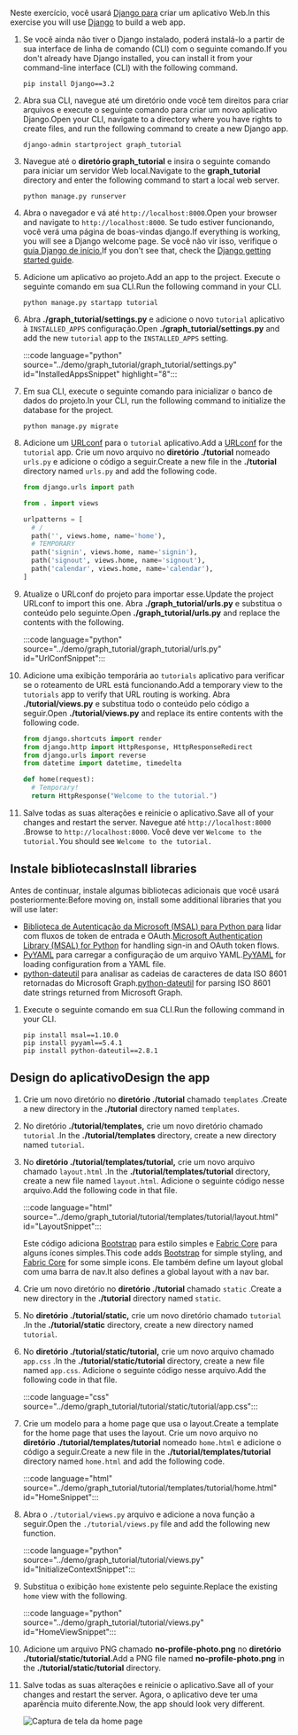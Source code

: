 <!-- markdownlint-disable MD002 MD041 -->

<span data-ttu-id="86da8-101">Neste exercício, você usará [Django para](https://www.djangoproject.com/) criar um aplicativo Web.</span><span class="sxs-lookup"><span data-stu-id="86da8-101">In this exercise you will use [Django](https://www.djangoproject.com/) to build a web app.</span></span>

1. <span data-ttu-id="86da8-102">Se você ainda não tiver o Django instalado, poderá instalá-lo a partir de sua interface de linha de comando (CLI) com o seguinte comando.</span><span class="sxs-lookup"><span data-stu-id="86da8-102">If you don't already have Django installed, you can install it from your command-line interface (CLI) with the following command.</span></span>

    ```Shell
    pip install Django==3.2
    ```

1. <span data-ttu-id="86da8-103">Abra sua CLI, navegue até um diretório onde você tem direitos para criar arquivos e execute o seguinte comando para criar um novo aplicativo Django.</span><span class="sxs-lookup"><span data-stu-id="86da8-103">Open your CLI, navigate to a directory where you have rights to create files, and run the following command to create a new Django app.</span></span>

    ```Shell
    django-admin startproject graph_tutorial
    ```

1. <span data-ttu-id="86da8-104">Navegue até o **diretório graph_tutorial** e insira o seguinte comando para iniciar um servidor Web local.</span><span class="sxs-lookup"><span data-stu-id="86da8-104">Navigate to the **graph_tutorial** directory and enter the following command to start a local web server.</span></span>

    ```Shell
    python manage.py runserver
    ```

1. <span data-ttu-id="86da8-105">Abra o navegador e vá até `http://localhost:8000`.</span><span class="sxs-lookup"><span data-stu-id="86da8-105">Open your browser and navigate to `http://localhost:8000`.</span></span> <span data-ttu-id="86da8-106">Se tudo estiver funcionando, você verá uma página de boas-vindas django.</span><span class="sxs-lookup"><span data-stu-id="86da8-106">If everything is working, you will see a Django welcome page.</span></span> <span data-ttu-id="86da8-107">Se você não vir isso, verifique o [guia Django de início.](https://www.djangoproject.com/start/)</span><span class="sxs-lookup"><span data-stu-id="86da8-107">If you don't see that, check the [Django getting started guide](https://www.djangoproject.com/start/).</span></span>

1. <span data-ttu-id="86da8-108">Adicione um aplicativo ao projeto.</span><span class="sxs-lookup"><span data-stu-id="86da8-108">Add an app to the project.</span></span> <span data-ttu-id="86da8-109">Execute o seguinte comando em sua CLI.</span><span class="sxs-lookup"><span data-stu-id="86da8-109">Run the following command in your CLI.</span></span>

    ```Shell
    python manage.py startapp tutorial
    ```

1. <span data-ttu-id="86da8-110">Abra **./graph_tutorial/settings.py** e adicione o novo `tutorial` aplicativo à `INSTALLED_APPS` configuração.</span><span class="sxs-lookup"><span data-stu-id="86da8-110">Open **./graph_tutorial/settings.py** and add the new `tutorial` app to the `INSTALLED_APPS` setting.</span></span>

    :::code language="python" source="../demo/graph_tutorial/graph_tutorial/settings.py" id="InstalledAppsSnippet" highlight="8":::

1. <span data-ttu-id="86da8-111">Em sua CLI, execute o seguinte comando para inicializar o banco de dados do projeto.</span><span class="sxs-lookup"><span data-stu-id="86da8-111">In your CLI, run the following command to initialize the database for the project.</span></span>

    ```Shell
    python manage.py migrate
    ```

1. <span data-ttu-id="86da8-112">Adicione um [URLconf](https://docs.djangoproject.com/en/3.0/topics/http/urls/) para o `tutorial` aplicativo.</span><span class="sxs-lookup"><span data-stu-id="86da8-112">Add a [URLconf](https://docs.djangoproject.com/en/3.0/topics/http/urls/) for the `tutorial` app.</span></span> <span data-ttu-id="86da8-113">Crie um novo arquivo no **diretório ./tutorial** nomeado `urls.py` e adicione o código a seguir.</span><span class="sxs-lookup"><span data-stu-id="86da8-113">Create a new file in the **./tutorial** directory named `urls.py` and add the following code.</span></span>

    ```python
    from django.urls import path

    from . import views

    urlpatterns = [
      # /
      path('', views.home, name='home'),
      # TEMPORARY
      path('signin', views.home, name='signin'),
      path('signout', views.home, name='signout'),
      path('calendar', views.home, name='calendar'),
    ]
    ```

1. <span data-ttu-id="86da8-114">Atualize o URLconf do projeto para importar esse.</span><span class="sxs-lookup"><span data-stu-id="86da8-114">Update the project URLconf to import this one.</span></span> <span data-ttu-id="86da8-115">Abra **./graph_tutorial/urls.py** e substitua o conteúdo pelo seguinte.</span><span class="sxs-lookup"><span data-stu-id="86da8-115">Open **./graph_tutorial/urls.py** and replace the contents with the following.</span></span>

    :::code language="python" source="../demo/graph_tutorial/graph_tutorial/urls.py" id="UrlConfSnippet":::

1. <span data-ttu-id="86da8-116">Adicione uma exibição temporária ao `tutorials` aplicativo para verificar se o roteamento de URL está funcionando.</span><span class="sxs-lookup"><span data-stu-id="86da8-116">Add a temporary view to the `tutorials` app to verify that URL routing is working.</span></span> <span data-ttu-id="86da8-117">Abra **./tutorial/views.py** e substitua todo o conteúdo pelo código a seguir.</span><span class="sxs-lookup"><span data-stu-id="86da8-117">Open **./tutorial/views.py** and replace its entire contents with the following code.</span></span>

    ```python
    from django.shortcuts import render
    from django.http import HttpResponse, HttpResponseRedirect
    from django.urls import reverse
    from datetime import datetime, timedelta

    def home(request):
      # Temporary!
      return HttpResponse("Welcome to the tutorial.")
    ```

1. <span data-ttu-id="86da8-118">Salve todas as suas alterações e reinicie o aplicativo.</span><span class="sxs-lookup"><span data-stu-id="86da8-118">Save all of your changes and restart the server.</span></span> <span data-ttu-id="86da8-119">Navegue até `http://localhost:8000` .</span><span class="sxs-lookup"><span data-stu-id="86da8-119">Browse to `http://localhost:8000`.</span></span> <span data-ttu-id="86da8-120">Você deve ver `Welcome to the tutorial.`</span><span class="sxs-lookup"><span data-stu-id="86da8-120">You should see `Welcome to the tutorial.`</span></span>

## <a name="install-libraries"></a><span data-ttu-id="86da8-121">Instale bibliotecas</span><span class="sxs-lookup"><span data-stu-id="86da8-121">Install libraries</span></span>

<span data-ttu-id="86da8-122">Antes de continuar, instale algumas bibliotecas adicionais que você usará posteriormente:</span><span class="sxs-lookup"><span data-stu-id="86da8-122">Before moving on, install some additional libraries that you will use later:</span></span>

- <span data-ttu-id="86da8-123">[Biblioteca de Autenticação da Microsoft (MSAL) para Python para](https://github.com/AzureAD/microsoft-authentication-library-for-python) lidar com fluxos de token de entrada e OAuth.</span><span class="sxs-lookup"><span data-stu-id="86da8-123">[Microsoft Authentication Library (MSAL) for Python](https://github.com/AzureAD/microsoft-authentication-library-for-python) for handling sign-in and OAuth token flows.</span></span>
- <span data-ttu-id="86da8-124">[PyYAML](https://pyyaml.org/wiki/PyYAMLDocumentation) para carregar a configuração de um arquivo YAML.</span><span class="sxs-lookup"><span data-stu-id="86da8-124">[PyYAML](https://pyyaml.org/wiki/PyYAMLDocumentation) for loading configuration from a YAML file.</span></span>
- <span data-ttu-id="86da8-125">[python-dateutil](https://pypi.org/project/python-dateutil/) para analisar as cadeias de caracteres de data ISO 8601 retornadas do Microsoft Graph.</span><span class="sxs-lookup"><span data-stu-id="86da8-125">[python-dateutil](https://pypi.org/project/python-dateutil/) for parsing ISO 8601 date strings returned from Microsoft Graph.</span></span>

1. <span data-ttu-id="86da8-126">Execute o seguinte comando em sua CLI.</span><span class="sxs-lookup"><span data-stu-id="86da8-126">Run the following command in your CLI.</span></span>

    ```Shell
    pip install msal==1.10.0
    pip install pyyaml==5.4.1
    pip install python-dateutil==2.8.1
    ```

## <a name="design-the-app"></a><span data-ttu-id="86da8-127">Design do aplicativo</span><span class="sxs-lookup"><span data-stu-id="86da8-127">Design the app</span></span>

1. <span data-ttu-id="86da8-128">Crie um novo diretório no **diretório ./tutorial** chamado `templates` .</span><span class="sxs-lookup"><span data-stu-id="86da8-128">Create a new directory in the **./tutorial** directory named `templates`.</span></span>

1. <span data-ttu-id="86da8-129">No diretório **./tutorial/templates,** crie um novo diretório chamado `tutorial` .</span><span class="sxs-lookup"><span data-stu-id="86da8-129">In the **./tutorial/templates** directory, create a new directory named `tutorial`.</span></span>

1. <span data-ttu-id="86da8-130">No **diretório ./tutorial/templates/tutorial,** crie um novo arquivo chamado `layout.html` .</span><span class="sxs-lookup"><span data-stu-id="86da8-130">In the **./tutorial/templates/tutorial** directory, create a new file named `layout.html`.</span></span> <span data-ttu-id="86da8-131">Adicione o seguinte código nesse arquivo.</span><span class="sxs-lookup"><span data-stu-id="86da8-131">Add the following code in that file.</span></span>

    :::code language="html" source="../demo/graph_tutorial/tutorial/templates/tutorial/layout.html" id="LayoutSnippet":::

    <span data-ttu-id="86da8-132">Este código adiciona [Bootstrap](http://getbootstrap.com/) para estilo simples e [Fabric Core](https://developer.microsoft.com/fluentui#/get-started#fabric-core) para alguns ícones simples.</span><span class="sxs-lookup"><span data-stu-id="86da8-132">This code adds [Bootstrap](http://getbootstrap.com/) for simple styling, and [Fabric Core](https://developer.microsoft.com/fluentui#/get-started#fabric-core) for some simple icons.</span></span> <span data-ttu-id="86da8-133">Ele também define um layout global com uma barra de nav.</span><span class="sxs-lookup"><span data-stu-id="86da8-133">It also defines a global layout with a nav bar.</span></span>

1. <span data-ttu-id="86da8-134">Crie um novo diretório no **diretório ./tutorial** chamado `static` .</span><span class="sxs-lookup"><span data-stu-id="86da8-134">Create a new directory in the **./tutorial** directory named `static`.</span></span>

1. <span data-ttu-id="86da8-135">No **diretório ./tutorial/static,** crie um novo diretório chamado `tutorial` .</span><span class="sxs-lookup"><span data-stu-id="86da8-135">In the **./tutorial/static** directory, create a new directory named `tutorial`.</span></span>

1. <span data-ttu-id="86da8-136">No **diretório ./tutorial/static/tutorial,** crie um novo arquivo chamado `app.css` .</span><span class="sxs-lookup"><span data-stu-id="86da8-136">In the **./tutorial/static/tutorial** directory, create a new file named `app.css`.</span></span> <span data-ttu-id="86da8-137">Adicione o seguinte código nesse arquivo.</span><span class="sxs-lookup"><span data-stu-id="86da8-137">Add the following code in that file.</span></span>

    :::code language="css" source="../demo/graph_tutorial/tutorial/static/tutorial/app.css":::

1. <span data-ttu-id="86da8-138">Crie um modelo para a home page que usa o layout.</span><span class="sxs-lookup"><span data-stu-id="86da8-138">Create a template for the home page that uses the layout.</span></span> <span data-ttu-id="86da8-139">Crie um novo arquivo no **diretório ./tutorial/templates/tutorial** nomeado `home.html` e adicione o código a seguir.</span><span class="sxs-lookup"><span data-stu-id="86da8-139">Create a new file in the **./tutorial/templates/tutorial** directory named `home.html` and add the following code.</span></span>

    :::code language="html" source="../demo/graph_tutorial/tutorial/templates/tutorial/home.html" id="HomeSnippet":::

1. <span data-ttu-id="86da8-140">Abra o `./tutorial/views.py` arquivo e adicione a nova função a seguir.</span><span class="sxs-lookup"><span data-stu-id="86da8-140">Open the `./tutorial/views.py` file and add the following new function.</span></span>

    :::code language="python" source="../demo/graph_tutorial/tutorial/views.py" id="InitializeContextSnippet":::

1. <span data-ttu-id="86da8-141">Substitua o exibição `home` existente pelo seguinte.</span><span class="sxs-lookup"><span data-stu-id="86da8-141">Replace the existing `home` view with the following.</span></span>

    :::code language="python" source="../demo/graph_tutorial/tutorial/views.py" id="HomeViewSnippet":::

1. <span data-ttu-id="86da8-142">Adicione um arquivo PNG chamado **no-profile-photo.png** no **diretório ./tutorial/static/tutorial.**</span><span class="sxs-lookup"><span data-stu-id="86da8-142">Add a PNG file named **no-profile-photo.png** in the **./tutorial/static/tutorial** directory.</span></span>

1. <span data-ttu-id="86da8-143">Salve todas as suas alterações e reinicie o aplicativo.</span><span class="sxs-lookup"><span data-stu-id="86da8-143">Save all of your changes and restart the server.</span></span> <span data-ttu-id="86da8-144">Agora, o aplicativo deve ter uma aparência muito diferente.</span><span class="sxs-lookup"><span data-stu-id="86da8-144">Now, the app should look very different.</span></span>

    ![Captura de tela da home page](./images/create-app-01.png)
